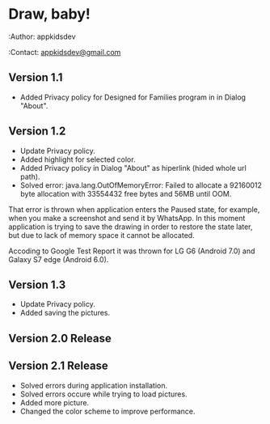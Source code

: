 # Draw, baby!

:Author: appkidsdev

:Contact: appkidsdev@gmail.com

## Version 1.1 

* Added Privacy policy for Designed for Families program in in Dialog "About".

## Version 1.2

* Update Privacy policy.
* Added highlight for selected color.
* Added Privacy policy in Dialog "About" as hiperlink (hided whole url path).
* Solved error: java.lang.OutOfMemoryError: Failed to allocate a 92160012 byte allocation with 33554432 free bytes and 56MB until OOM.

That error is thrown when application enters the Paused state, for example, when you make a screenshot and send it by WhatsApp.
In this moment application is trying to save the drawing in order to restore the state later, but due to lack of memory space it cannot be allocated.

Accoding to Google Test Report it was thrown for LG G6 (Android 7.0) and Galaxy S7 edge (Android 6.0).

## Version 1.3

* Update Privacy policy.
* Added saving the pictures.

## Version 2.0 Release

## Version 2.1 Release

* Solved errors during application installation.
* Solved errors occure while trying to load pictures.
* Added more picture.
* Changed the color scheme to improve performance.
